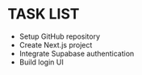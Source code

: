 # TASK LIST

-  Setup GitHub repository
-  Create Next.js project
-  Integrate Supabase authentication
-  Build login  UI